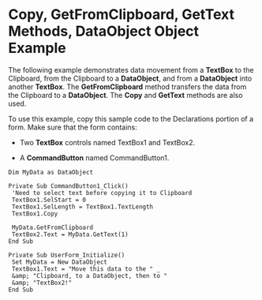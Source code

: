 
# Copy, GetFromClipboard, GetText Methods, DataObject Object Example

The following example demonstrates data movement from a  **TextBox** to the Clipboard, from the Clipboard to a **DataObject**, and from a  **DataObject** into another **TextBox**. The  **GetFromClipboard** method transfers the data from the Clipboard to a **DataObject**. The  **Copy** and **GetText** methods are also used.

To use this example, copy this sample code to the Declarations portion of a form. Make sure that the form contains:




- Two  **TextBox** controls named TextBox1 and TextBox2.
    
- A  **CommandButton** named CommandButton1.
    




```
Dim MyData as DataObject 
 
Private Sub CommandButton1_Click() 
 'Need to select text before copying it to Clipboard 
 TextBox1.SelStart = 0 
 TextBox1.SelLength = TextBox1.TextLength 
 TextBox1.Copy 
 
 MyData.GetFromClipboard 
 TextBox2.Text = MyData.GetText(1) 
End Sub 
 
Private Sub UserForm_Initialize() 
 Set MyData = New DataObject 
 TextBox1.Text = "Move this data to the " _ 
 &amp; "Clipboard, to a DataObject, then to " 
 &amp; "TextBox2!" 
End Sub 
```


